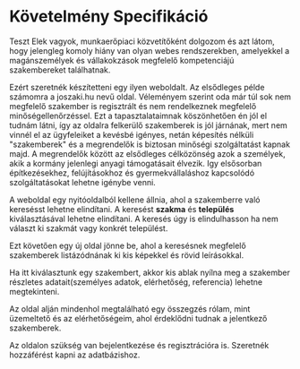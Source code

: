 # Követelmény Specifikáció
Teszt Elek vagyok, munkaerőpiaci közvetítőként dolgozom és azt látom, hogy jelengleg komoly hiány van olyan webes rendszerekben, amelyekkel a magánszemélyek és vállakokzások megfelelő kompetenciájú szakembereket találhatnak.

Ezért szeretnék készítetteni egy ilyen weboldalt. Az elsődleges példe számomra a joszaki.hu nevű oldal. Véleményem szerint oda már túl sok nem megfelelő szakember is regisztrált és nem rendelkeznek megfelelő minőségellenőrzéssel. Ezt a tapasztalataimnak köszönhetően én jól el tudnám látni, így az oldalra felkerülő szakemberek is jól járnának, mert nem vinnél el az ügyfeleiket a kevésbé igényes, netán képesítés nélküli "szakemberek" és a megrendelők is biztosan minőségi szolgáltatást kapnak majd. A megrendelők között az elsődleges célközönség azok a személyek, akik a kormány jelenlegi anyagi támogatásait élvezik. Igy elsősorban építkezésekhez, felújításokhoz és gyermekvállaláshoz kapcsolódó szolgáltatásokat lehetne igénybe venni.

A weboldal egy nyitóoldalból kellene állnia, ahol a szakemberre való keresésst lehetne elindítani. A keresést **szakma** és **település** kiválasztásával lehetne elindítani. A keresés úgy is elindulhasson ha nem választ ki szakmát vagy konkrét települést.

Ezt követően egy új oldal jönne be, ahol a keresésnek megfelelő szakemberek listázódnának ki kis képekkel és rövid leírásokkal.

Ha itt kiválasztunk egy szakembert, akkor kis ablak nyílna meg a szakember részletes adatait(személyes adatok, elérhetőség, referencia) lehetne megtekinteni.

Az oldal alján mindenhol megtalálható egy összegzés rólam, mint üzemeltető és az elérhetőségeim, ahol érdeklődni tudnak a jelentkező szakemberek.

Az oldalon szükség van bejelentkezése és regisztrációra is. Szeretnék hozzáférést kapni az adatbázishoz.